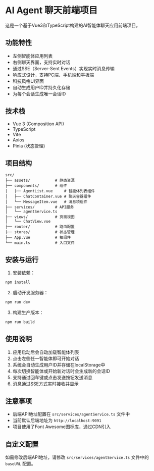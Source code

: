 # AI Agent 聊天前端项目

这是一个基于Vue3和TypeScript构建的AI智能体聊天应用前端项目。

## 功能特性

- 左侧智能体应用列表
- 右侧聊天界面，支持实时对话
- 通过SSE（Server-Sent Events）实现实时消息传输
- 响应式设计，支持PC端、手机端和平板端
- 科技风格UI界面
- 自动生成用户ID并持久化存储
- 为每个会话生成唯一会话ID

## 技术栈

- Vue 3 (Composition API)
- TypeScript
- Vite
- Axios
- Pinia (状态管理)

## 项目结构

```
src/
├── assets/           # 静态资源
├── components/       # 组件
│   ├── AgentList.vue     # 智能体列表组件
│   ├── ChatContainer.vue # 聊天容器组件
│   └── MessageItem.vue   # 消息项组件
├── services/         # API服务
│   └── agentService.ts
├── views/            # 页面视图
│   └── ChatView.vue
├── router/           # 路由配置
├── stores/           # 状态管理
├── App.vue           # 根组件
└── main.ts           # 入口文件
```

## 安装与运行

1. 安装依赖：
```bash
npm install
```

2. 启动开发服务器：
```bash
npm run dev
```

3. 构建生产版本：
```bash
npm run build
```

## 使用说明

1. 应用启动后会自动加载智能体列表
2. 点击左侧任一智能体即可开始对话
3. 系统会自动生成用户ID并存储在localStorage中
4. 每次切换智能体或开始新对话时会生成新的会话ID
5. 支持通过回车键或点击发送按钮发送消息
6. 消息通过SSE方式实时接收并显示

## 注意事项

- 后端API地址配置在 `src/services/agentService.ts` 文件中
- 当前默认后端地址为 `http://localhost:9091`
- 项目使用了Font Awesome图标库，通过CDN引入

## 自定义配置

如需修改后端API地址，请修改 `src/services/agentService.ts` 文件中的 `baseURL` 配置。